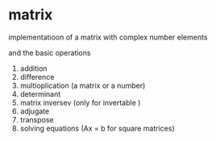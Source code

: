 # matrix

implementatioon of a matrix with complex number elements

and the basic operations 

  1. addition
  2. difference
  3. multioplication (a matrix or a number)
  4. determinant 
  5. matrix inversev (only for invertable )
  6. adjugate
  7. transpose
  8. solving equations (Ax = b for square matrices)
